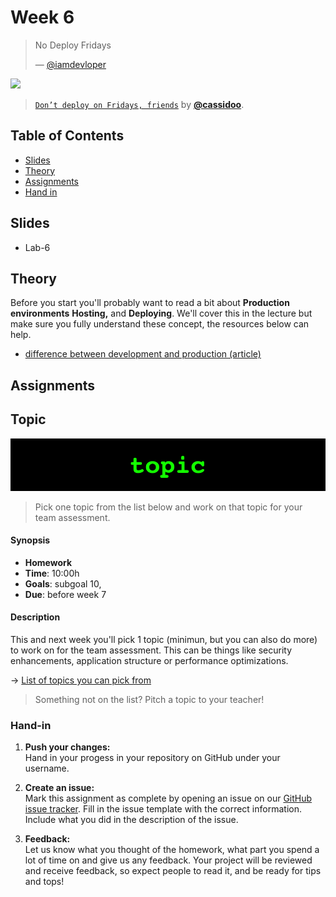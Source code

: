 # Week 6

> No Deploy Fridays
>
> — [@iamdevloper][quote-author]

[![][inspiration-cover]][inspiration-link]

> [`Don’t deploy on Fridays, friends`][inspiration-link] by
> [**@cassidoo**][inspiration-author].

## Table of Contents

*  [Slides](#slides)
*  [Theory](#theory)
*  [Assignments](#assignments)
*  [Hand in](#hand-in)

## Slides
* Lab-6

## Theory

Before you start you'll probably want to read a bit about **Production environments** **Hosting,** and **Deploying**. We'll cover this in the lecture but make sure you fully understand these concept, the resources below can help.

*  [difference between development and production (article)](https://nodejs.dev/nodejs-the-difference-between-development-and-production)

## Assignments

## Topic

![Topic banner](/assets/banners/topic.jpg)

> Pick one topic from the list below and work on that topic for your team assessment.

#### Synopsis

*   **Homework**
*   **Time**: 10:00h
*   **Goals**: subgoal 10,
*   **Due**: before week 7

#### Description
This and next week you'll pick 1 topic (minimun, but you can also do more) to work on for the team assessment. This can be things like security enhancements, application structure or performance optimizations.

→ [List of topics you can pick from][topics]

> Something not on the list? Pitch a topic to your teacher!

### Hand-in

1. **Push your changes:**  
Hand in your progess in your repository on GitHub under your username.

1. **Create an issue:**  
Mark this assignment as complete by opening an issue on our [GitHub issue tracker][issues]. Fill in the issue template with the correct information. Include what you did in the description of the issue.

1. **Feedback:**  
Let us know what you thought of the homework, what part you spend a lot of time on and give us any feedback. Your project will be reviewed and receive feedback, so expect people to read it, and be ready for tips and tops!

[quote-author]: https://twitter.com/iamdevloper/status/1108993784132587520
[inspiration-cover]: assets/images/deploy-tweet.png
[inspiration-link]: https://twitter.com/cassidoo/status/1154809678607446016?lang=en
[inspiration-author]: https://twitter.com/cassidoo

[pug]: https://pugjs.org/api/getting-started.html
[ejs]: https://ejs.co/
[handlebars]: https://handlebarsjs.com/
[guide]: https://expressjs.com/en/guide/routing.html
[workshopper]: https://github.com/azat-co/expressworks
[query]: https://www.youtube.com/watch?v=zDovsTG2a7g
[template]: https://expressjs.com/en/guide/using-template-engines.html
[issues]: https://github.com/cmda-bt/be-course-18-19/issues/new/choose

[body]: https://www.npmjs.com/package/body-parser
[multer]: https://www.npmjs.com/package/multer#readme
[drawings]: https://docs.google.com/drawings
[session]: https://github.com/expressjs/session
[topics]: https://dlo.mijnhva.nl/d2l/le/content/32096/viewContent/251675/View
